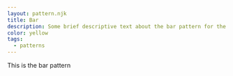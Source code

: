 ```yaml
---
layout: pattern.njk
title: Bar
description: Some brief descriptive text about the bar pattern for the gallery card
color: yellow
tags:
  - patterns
---
```


This is the bar pattern
